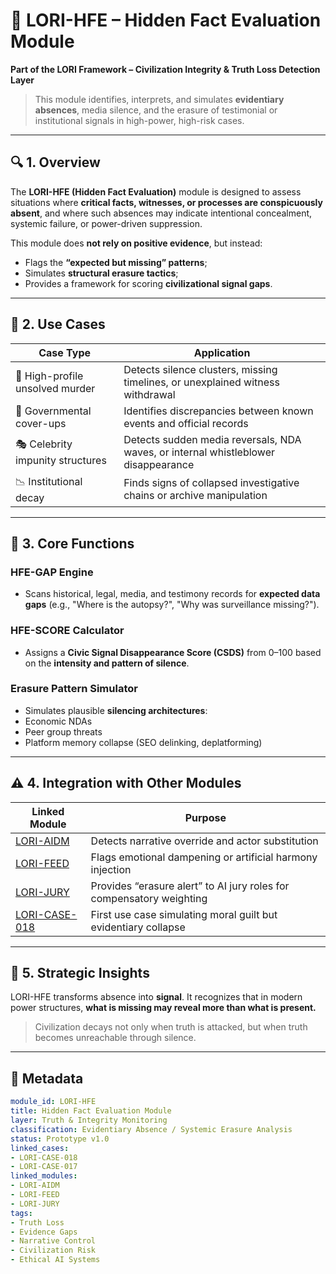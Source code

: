 
# 📜  LORI-HFE – Hidden Fact Evaluation Module

**Part of the LORI Framework – Civilization Integrity & Truth Loss Detection Layer**

> This module identifies, interprets, and simulates **evidentiary absences**, media silence, and the erasure of testimonial or institutional signals in high-power, high-risk cases.

---

## 🔍 1. Overview

The **LORI-HFE (Hidden Fact Evaluation)** module is designed to assess situations where **critical facts, witnesses, or processes are conspicuously absent**, and where such absences may indicate intentional concealment, systemic failure, or power-driven suppression.

This module does **not rely on positive evidence**, but instead:
- Flags the **“expected but missing” patterns**;
- Simulates **structural erasure tactics**;
- Provides a framework for scoring **civilizational signal gaps**.

---

## 🧠 2. Use Cases

| Case Type | Application |
|-----------|-------------|
| 🔫 High-profile unsolved murder | Detects silence clusters, missing timelines, or unexplained witness withdrawal |
| 🛑 Governmental cover-ups | Identifies discrepancies between known events and official records |
| 🎭 Celebrity impunity structures | Detects sudden media reversals, NDA waves, or internal whistleblower disappearance |
| 📉 Institutional decay | Finds signs of collapsed investigative chains or archive manipulation |

---

## 🧰 3. Core Functions

### HFE-GAP Engine
- Scans historical, legal, media, and testimony records for **expected data gaps** (e.g., "Where is the autopsy?", "Why was surveillance missing?").

### HFE-SCORE Calculator
- Assigns a **Civic Signal Disappearance Score (CSDS)** from 0–100 based on the **intensity and pattern of silence**.

### Erasure Pattern Simulator
- Simulates plausible **silencing architectures**:
- Economic NDAs
- Peer group threats
- Platform memory collapse (SEO delinking, deplatforming)

---

## ⚠️ 4. Integration with Other Modules

| Linked Module | Purpose |
|---------------|---------|
| [LORI-AIDM](../modules/AIDM.md) | Detects narrative override and actor substitution |
| [LORI-FEED](../modules/FEED_Module.md) | Flags emotional dampening or artificial harmony injection |
| [LORI-JURY](../modules/LORI-Jury-Based-Judgment.md) | Provides “erasure alert” to AI jury roles for compensatory weighting |
| [LORI-CASE-018](cases/LORI-CASE-018-Diddy-Murder-Simulation.md) | First use case simulating moral guilt but evidentiary collapse |

---

## 🧯 5. Strategic Insights

LORI-HFE transforms absence into **signal**.
It recognizes that in modern power structures, **what is missing may reveal more than what is present.**

> Civilization decays not only when truth is attacked,
> but when truth becomes unreachable through silence.

---

## 🧾 Metadata

```yaml
module_id: LORI-HFE
title: Hidden Fact Evaluation Module
layer: Truth & Integrity Monitoring
classification: Evidentiary Absence / Systemic Erasure Analysis
status: Prototype v1.0
linked_cases:
- LORI-CASE-018
- LORI-CASE-017
linked_modules:
- LORI-AIDM
- LORI-FEED
- LORI-JURY
tags:
- Truth Loss
- Evidence Gaps
- Narrative Control
- Civilization Risk
- Ethical AI Systems
